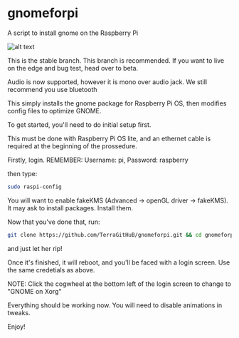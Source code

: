# gnomeforpi
A script to install gnome on the Raspberry Pi

![alt text](https://github.com/TerraGitHuB/gnomeforpi/blob/stable/Screenshot%20from%202021-04-16%2010-11-01.png)

This is the stable branch. This branch is recommended. If you want to live on the edge and bug test, head over to beta.

Audio is now supported, however it is mono over audio jack. We still recommend you use bluetooth

This simply installs the gnome package for Raspberry Pi OS, then modifies config files to optimize GNOME.

To get started, you'll need to do initial setup first.

This must be done with Raspberry Pi OS lite, and an ethernet cable is required at the beginning of the prossedure.

Firstly, login. REMEMBER: Username: pi, Password: raspberry

then type:

```sh
sudo raspi-config
```

You will want to enable fakeKMS (Advanced -> openGL driver -> fakeKMS). It may ask to install packages. Install them.

Now that you've done that, run: 
```sh
git clone https://github.com/TerraGitHuB/gnomeforpi.git && cd gnomeforpi && sudo bash gnomeforpi-install
```
and just let her rip!

Once it's finished, it will reboot, and you'll be faced with a login screen. Use the same credetials as above.

NOTE: Click the cogwheel at the bottom left of the login screen to change to "GNOME on Xorg"

Everything should be working now. You will need to disable animations in tweaks.

Enjoy!
